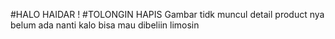 #HALO HAIDAR !
#TOLONGIN HAPIS
Gambar tidk muncul 
detail product nya belum ada 
nanti kalo bisa mau dibeliin limosin
